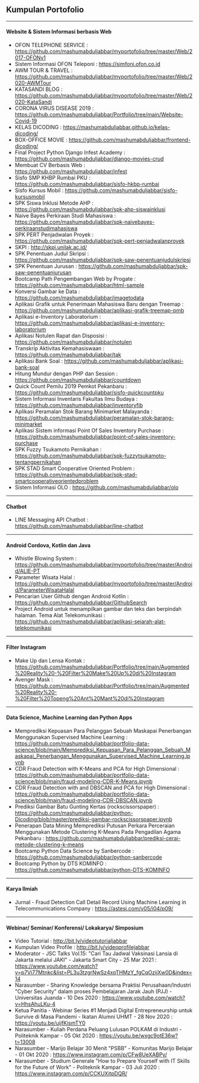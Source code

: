 ## Kumpulan Portofolio
---
#### Website & Sistem Informasi berbasis Web
* OFON TELEPHONE SERVICE : https://github.com/mashumabduljabbar/myportofolio/tree/master/Web/2017-OFONv1
* Sistem Informasi OFON Teleponi :  https://simfoni.ofon.co.id
* AWM TOUR & TRAVEL : https://github.com/mashumabduljabbar/myportofolio/tree/master/Web/2020-AWMTour
* KATASANDI BLOG : https://github.com/mashumabduljabbar/myportofolio/tree/master/Web/2020-KataSandi
* CORONA VIRUS DISEASE 2019 : https://github.com/mashumabduljabbar/Portfolio/tree/main/Website-Covid-19
* KELAS DICODING : https://mashumabduljabbar.github.io/kelas-dicoding/
* BOX-OFFICE MOVIE : https://github.com/mashumabduljabbar/frontend-dicoding/
* Final Project Python Django Infest Academy : https://github.com/mashumabduljabbar/django-movies-crud
* Membuat CV Berbasis Web : https://github.com/mashumabduljabbar/infest
* Sisfo SMP KHBP Rumbai PKU : https://github.com/mashumabduljabbar/sisfo-hkbp-rumbai
* Sisfo Kursus Mobil : https://github.com/mashumabduljabbar/sisfo-kursusmobil
* SPK Siswa Inklusi Metode AHP : https://github.com/mashumabduljabbar/spk-ahp-siswainklusi
* Naive Bayes Perkiraan Studi Mahasiswa : https://github.com/mashumabduljabbar/spk-naivebayes-perkiraanstudimahasiswa
* SPK PERT Penjadwalan Proyek : https://github.com/mashumabduljabbar/spk-pert-penjadwalanproyek
* SKPI : http://skpi.unilak.ac.id/
* SPK Penentuan Judul Skripsi : https://github.com/mashumabduljabbar/spk-saw-penentuanjudulskripsi
* SPK Penentuan Jurusan : https://github.com/mashumabduljabbar/spk-saw-penentuanjurusan
* Bootcamp Path Pengembangan Web by Progate : https://github.com/mashumabduljabbar/html-sample  
* Konversi Gambar ke Data : https://github.com/mashumabduljabbar/imagetodata
* Aplikasi Grafik untuk Penerimaan Mahasiswa Baru dengan Treemap : https://github.com/mashumabduljabbar/aplikasi-grafik-treemap-pmb
* Aplikasi e-Inventory Laboratorium : https://github.com/mashumabduljabbar/aplikasi-e-inventory-laboratorium
* Aplikasi Notulen Rapat dan Disposisi : https://github.com/mashumabduljabbar/notulen
* Transkrip Aktivitas Kemahasiswaan : https://github.com/mashumabduljabbar/tak
* Aplikasi Bank Soal : https://github.com/mashumabduljabbar/aplikasi-bank-soal
* Hitung Mundur dengan PHP dan Session : https://github.com/mashumabduljabbar/countdown
* Quick Count Pemilu 2019 Pemkot Pekanbaru : https://github.com/mashumabduljabbar/sisfo-quickcountpku
* Sistem Informasi Inventaris Fakultas Ilmu Budaya : https://github.com/mashumabduljabbar/inventoryfib
* Aplikasi Peramalan Stok Barang Minimarket Malayanda : https://github.com/mashumabduljabbar/peramalan-stok-barang-minimarket
* Aplikasi Sistem informasi Point Of Sales Inventory Purchase : https://github.com/mashumabduljabbar/point-of-sales-inventory-purchase
* SPK Fuzzy Tsukamoto Pernikahan : https://github.com/mashumabduljabbar/spk-fuzzytsukamoto-tentangpernikahan
* SPK STAD Smart Cooperative Oriented Problem : https://github.com/mashumabduljabbar/spk-stad-smartcooperativeorientedproblem
* Sistem Informasi OLO : https://github.com/mashumabduljabbar/olo
---
#### Chatbot
* LINE Messaging API Chatbot : https://github.com/mashumabduljabbar/line-chatbot
---
#### Android Cordova, Kotlin dan Java
* Whistle Blowing System : https://github.com/mashumabduljabbar/myportofolio/tree/master/Android/ALIE-PT
* Parameter Wisata Halal : https://github.com/mashumabduljabbar/myportofolio/tree/master/Android/ParameterWisataHalal
* Pencarian User Github dengan Android Kotlin : https://github.com/mashumabduljabbar/GithubSearch
* Project Android untuk menampilkan gambar dan teks dan berpindah halaman. Tema Alat Telekomunikasi : https://github.com/mashumabduljabbar/aplikasi-sejarah-alat-telekomunikasi
---
#### Filter Instagram
* Make Up dan Lensa Kontak : https://github.com/mashumabduljabbar/Portfolio/tree/main/Augmented%20Reality%20-%20Filter%20Make%20Up%20di%20Instagram
* Avenger Mask : https://github.com/mashumabduljabbar/Portfolio/tree/main/Augmented%20Reality%20-%20Filter%20Topeng%20Ant%20Mant%20di%20Instagram
---
#### Data Science, Machine Learning dan Python Apps
* Memprediksi Kepuasan Para Pelanggan Sebuah Maskapai Penerbangan Menggunakan Supervised Machine Learning : https://github.com/mashumabduljabbar/portfolio-data-science/blob/main/Memprediksi_Kepuasan_Para_Pelanggan_Sebuah_Maskapai_Penerbangan_Menggunakan_Supervised_Machine_Learning.ipynb
* CDR Fraud Detection with K-Means and PCA for High Dimensional : https://github.com/mashumabduljabbar/portfolio-data-science/blob/main/fraud-modeling-CDR-K-Means.ipynb
* CDR Fraud Detection with  and DBSCAN and PCA for High Dimensional : https://github.com/mashumabduljabbar/portfolio-data-science/blob/main/fraud-modeling-CDR-DBSCAN.ipynb
* Prediksi Gambar Batu Gunting Kertas (rockscissorspaper) : https://github.com/mashumabduljabbar/python-Dicoding/blob/master/prediksi-gambar-rockscissorspaper.ipynb
* Penerapan Data Mining Memprediksi Putusan Perkara Perceraian Menggunakan Metode Clustering K-Means Pada Pengadilan Agama Pekanbaru : https://github.com/mashumabduljabbar/prediksi-cerai-metode-clustering-k-means
* Bootcamp Python Data Science by Sanbercode : https://github.com/mashumabduljabbar/python-sanbercode
* Bootcamp Python by DTS KOMINFO : https://github.com/mashumabduljabbar/python-DTS-KOMINFO
---
#### Karya Ilmiah
* Jurnal - Fraud Detection Call Detail Record Using Machine Learning in Telecommunications Company : https://astesj.com/v05/i04/p09/
---
#### Webinar/ Seminar/  Konferensi/ Lokakarya/ Simposium
* Video Tutorial : http://bit.ly/videotutorialjabbar
* Kumpulan Video Profile : http://bit.ly/videoprofilejabbar
* Moderator - JSC Talks Vol.15: "Cari Tau Jadwal Vaksinasi Lansia di Jakarta melalui JAKI" - Jakarta Smart City - 25 Mar 2021 : https://www.youtube.com/watch?v=p7Vi77Mtnkc&list=PL3u3tzgrNwSz4xqTHMzY_fgCqOzijXw0D&index=14
* Narasumber - Sharing Knowledge bersama Praktisi Perusahaan/Industri "Cyber Security" dalam proses Pembelajaran Jarak Jauh (PJJ) - Universitas Juanda - 10 Des 2020 : https://www.youtube.com/watch?v=HhsAhuLKu-4
* Ketua Panitia - Webinar Series #1 Menjadi Digital Entrepreneurship untuk Survive di Masa Pandemi - Ikatan Alumni UHMT - 28 Nov 2020 : https://youtu.be/uijfKismTY0
* Narasumber - Kuliah Perdana Peluang Lulusan POLKAM di Industri - Politeknik Kampar - 05 Okt 2020 : https://youtu.be/wxgc9otE36w?t=13008
* Narasumber - Marijo Belajar 30 Menit "PSBB" - Komunitas Marijo Belajar - 01 Okt 2020 : https://www.instagram.com/p/CFw8UeXABPy/
* Narasumber - Studium Generale "How to Prepare Yourself with IT Skills for the Future of Work" - Politeknik Kampar - 03 Juli 2020 : https://www.instagram.com/p/CCKUXitpDQR/